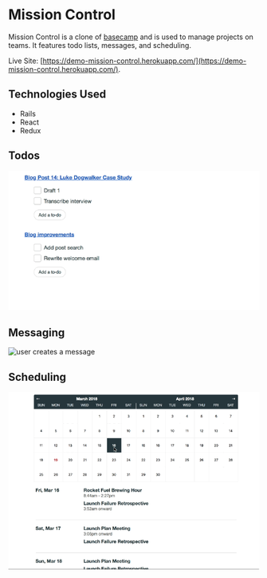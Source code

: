 # Mission Control
Mission Control is a clone of [basecamp](https://basecamp.com) and is used to manage projects on teams. It features todo lists, messages, and scheduling.

Live Site: [https://demo-mission-control.herokuapp.com/](https://demo-mission-control.herokuapp.com/).

## Technologies Used
* Rails
* React
* Redux

## Todos

![user creates todo](https://raw.githubusercontent.com/polyfish42/mission-control-wiki-assets/master/Todos.gif)

## Messaging

![user creates a message](https://raw.githubusercontent.com/polyfish42/mission-control-wiki-assets/master/MessageGif.gif)

## Scheduling

![user filter events with a calendar](https://raw.githubusercontent.com/polyfish42/mission-control-wiki-assets/master/Calendar.gif)
